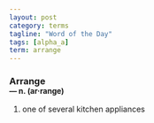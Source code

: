 ```yaml
---
layout: post
category: terms
tagline: "Word of the Day"
tags: [alpha_a]
term: arrange
---
```


<h3>Arrange<br/> <small>&mdash; n. (ar<span>&middot;</span>range)</small></h3>
<p><ol>
<li>one of several kitchen appliances</li>
</ol></p>
